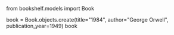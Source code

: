   from bookshelf.models import Book
  
  book = Book.objects.create(title="1984", author="George Orwell", publication_year=1949)
  book